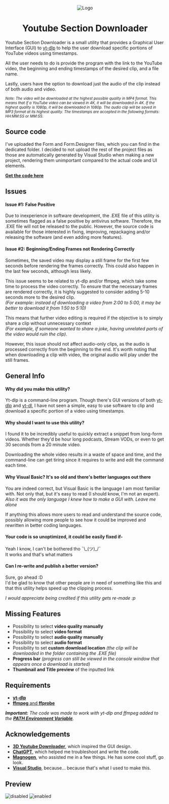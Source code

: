 <div align="center">

![Logo](https://github.com/AlsoAStranger/YT-Section-Downloader/assets/137929175/6b360fb5-bd3c-4bdb-b243-5c5f539f3e63)


# Youtube Section Downloader
</div>

Youtube Section Downloader is a small utility that provides a Graphical User Interface (GUI) to [yt-dlp](https://github.com/yt-dlp/yt-dlp) to help the user download specific portions of YouTube videos using timestamps.

All the user needs to do is provide the program with the link to the YouTube video, the beginning and ending timestamps of the desired clip, and a file name.

Lastly, users have the option to download just the audio of the clip instead of both audio and video.

<sub>*Note: The video will be downloaded at the highest possible quality in MP4 format. This means that if a YouTube video can be viewed in 4K, it will be downloaded in 4K. If the highest quality is 1080p, it will be downloaded in 1080p. The audio clip will be saved in MP3 format at its highest quality. The timestamps are accepted in the following formats: HH:MM:SS or MM:SS.*</sub>

## Source code
I've uploaded the Form and Form.Designer files, which you can find in the dedicated folder.
I decided to not upload the rest of the project files as those are automatically generated by Visual Studio when making a new project, rendering them unimportant compared to the actual code and UI elements.

[**Get the code here**](https://github.com/AlsoAStranger/YT-Section-Downloader/blob/main/VS%20Source%20Code%20and%20Form%20Designer/Form.vb)

## Issues

#### **Issue #1: False Positive**
Due to inexperience in software development, the .EXE file of this utility is sometimes flagged as a false positive by antivirus software. Therefore, the .EXE file will not be released to the public. However, the source code is available for those interested in fixing, improving, repackaging and/or releasing the software (and even adding more features).

#### **Issue #2: Beginning/Ending Frames not Rendering Correctly**
Sometimes, the saved video may display a still frame for the first few seconds before rendering the frames correctly. This could also happen in the last few seconds, although less likely.

This issue seems to be related to yt-dlp and/or ffmpeg, which take some time to process the video correctly. To ensure that the necessary frames are rendered correctly, it is highly suggested to consider adding 5-10 seconds more to the desired clip.  
*(For example: instead of downloading a video from 2:00 to 5:00, it may be better to download it from 1:50 to 5:10)*

This means that further video editing is required if the objective is to simply share a clip without unnecessary context  
*(For example, if someone wanted to share a joke, having unrelated parts of the video would ruin the clip)*.

However, this issue should not affect audio-only clips, as the audio is processed correctly from the beginning to the end. It's worth noting that when downloading a clip with video, the original audio will play under the still frames.

##  General Info

#### **Why did you make this utility?**

Yt-dlp is a command-line program.
Though there's GUI versions of both [yt-dlp](https://github.com/yt-dlp/yt-dlp) and [yt-dl](https://github.com/ytdl-org/youtube-dl), I have not seen a simple, easy to use software to clip and download a specific portion of a video using timestamps.

#### **Why should I want to use this utility?**

I found it to be incredibly useful to quickly extract a snippet from long-form videos. Whether they'd be hour long podcasts, Stream VODs, or even to get 30 seconds from a 20 minute video.

Downloading the whole video results in a waste of space and time, and the command-line can get tiring since it requires to write and edit the command each time.

#### **Why Visual Basic? It's so old and there's better languages out there**
You are indeed correct, but Visual Basic is the language I am most familiar with. Not only that, but it's easy to read (I should know, I'm not an expert).  
*Also it was the only language I knew how to make a GUI with. Leave me alone*

If anything this allows more users to read and understand the source code, possibly allowing more people to see how it could be improved and rewritten in better coding languages.

#### **Your code is so unoptimized, it could be easily fixed if-**
Yeah I know, I can't be bothered tho ¯\\\_(ツ)\_/¯  
It works and that's what matters

#### **Can I re-write and publish a better version?**
Sure, go ahead :D  
I'd be glad to know that other people are in need of something like this and that this utility helps speed up the clipping process.

*I would appreciate being credited if this utility gets re-made :p*
## Missing Features

- Possibility to select **video quality manually**
- Possibility to select **video format**
- Possibility to select **audio quality manually**
- Possibility to select **audio format**
- Possibility to set **custom download location** *(the clip will be downloaded in the folder containing the .EXE file)*
- **Progress bar** *(progress can still be viewed in the console window that appears once a download is started)*
- **Thumbnail and Title preview** of the inputted link

## Requirements

 - [**yt-dlp**](https://github.com/yt-dlp/yt-dlp)
 - [**ffmpeg** and **ffprobe**](https://www.ffmpeg.org/)

 ***Important:** The code was made to work with yt-dlp and ffmpeg added to the [**PATH Environment Variable**](https://learn.microsoft.com/en-us/previous-versions/office/developer/sharepoint-2010/ee537574(v=office.14)).*
## Acknowledgements

 - [**3D Youtube Downloader**](https://yd.3dyd.com/home/), which inspired the GUI design.
 - [**ChatGPT**](https://openai.com/blog/chatgpt), which helped me troubleshoot and write the code.
 - [**Magnogen**](https://github.com/Magnogen), who assisted me in a few things. He has some cool stuff, go look.
 - [**Visual Studio**](https://visualstudio.microsoft.com/), because... because that's what I used to make this.

## Preview
![disabled](https://github.com/AlsoAStranger/YT-Section-Downloader/assets/137929175/244f468a-5f74-4059-9e4d-3618f7a60fdc)
![enabled](https://github.com/AlsoAStranger/YT-Section-Downloader/assets/137929175/44690b61-4d0c-4429-a199-1bb5a52db4a5)
